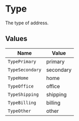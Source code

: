 # Type

The type of address.


## Values

| Name            | Value           |
| --------------- | --------------- |
| `TypePrimary`   | primary         |
| `TypeSecondary` | secondary       |
| `TypeHome`      | home            |
| `TypeOffice`    | office          |
| `TypeShipping`  | shipping        |
| `TypeBilling`   | billing         |
| `TypeOther`     | other           |